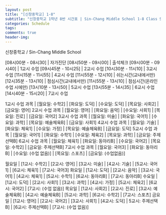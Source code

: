 ```yaml
---  
layout: post  
title: "[신창중학교] 1-8"  
subtitle: "신창중학교 1학년 8반 시간표 | Sin-Chang Middle School 1-8 Class Schedule"  
categories: Schedule
tags:   
comments: true  
header-img: 
---  
```







신창중학교 / Sin-Chang Middle School

[08시00분 - 08시30] | 자가진단
[08시50분 - 09시00] | 출석체크
[09시00분 - 09시40] | 1교시 수업
[09시45분 - 10시25] | 2교시 수업
[10시30분 - 11시10] | 3교시 수업
[11시15분 - 11시55] | 4교시 수업
[11시55분 - 12시10] | 쉬는시간(교내에서만)
[12시35분 - 13시10] | 점심시간(교내에서만)
[11시55분 - 13시10] | 점심시간(온라인 수업 시에만)
[13시10분 - 13시50] | 5교시 수업
[13시55분 - 14시35] | 6교시 수업
[14시40분 - 15시20] | 7교시 수업


1교시 수업 과목 | [월요일: 수학2] | [화요일: 도덕] | [수요일: 도덕] | [목요일: 사회2] | [금요일: 영어]
2교시 수업 과목 | [월요일: 영어] | [화요일: 음악] | [수요일: 사회1] | [목요일: 진로] | [금요일: 국어2]
3교시 수업 과목 | [월요일: 미술] | [화요일: 국어1] | [수요일: 과학] | [목요일: 예술체육B] | [금요일: 사회1]
4교시 수업 과목 | [월요일: 기술] | [화요일: 체육1] | [수요일: 가정] | [목요일: 예술체육B] | [금요일: 도덕]
5교시 수업 과목 | [월요일: 국어1] | [화요일: 수학1] | [수요일: 체육2] | [목요일: 과학] | [금요일: 주제선택B]
6교시 수업 과목 | [월요일: 체육1] | [화요일: 동아리B] | [수요일: 국어2] | [목요일: 수학2] | [금요일: 주제선택B]
7교시 수업 과목 | [월요일: 국어3] | [화요일: 동아리B] | [수요일: (수업 없음)] | [목요일: 스포츠] | [금요일: (수업없음)]


월요일 | [1교시: 수학2] | [2교시: 영어] | [3교시: 미술] | [4교시: 기술] | [5교시: 국어1] | [6교시: 체육1] | [7교시: 국어3]
화요일 | [1교시: 도덕] | [2교시: 음악] | [3교시: 국어1] | [4교시: 체육1] | [5교시: 수학1] | [6교시: 동아리B] | [7교시: 동아리B]
수요일 | [1교시: 도덕] | [2교시: 사회1] | [3교시: 과학] | [4교시: 가정] | [5교시: 체육2] | [6교시: 국어2] | [7교시: (수업 없음)]
목요일 | [1교시: 사회2] | [2교시: 진로] | [3교시: 예술체육B] | [4교시: 예술체육B] | [5교시: 과학] | [6교시: 수학2] | [7교시: 스포츠]
금요일 | [1교시: 영어] | [2교시: 국어2] | [3교시: 사회1] | [4교시: 도덕] | 5교시: 주제선택B] | [6교시: 주제선택B] | [7교시: (수업 없음)]
